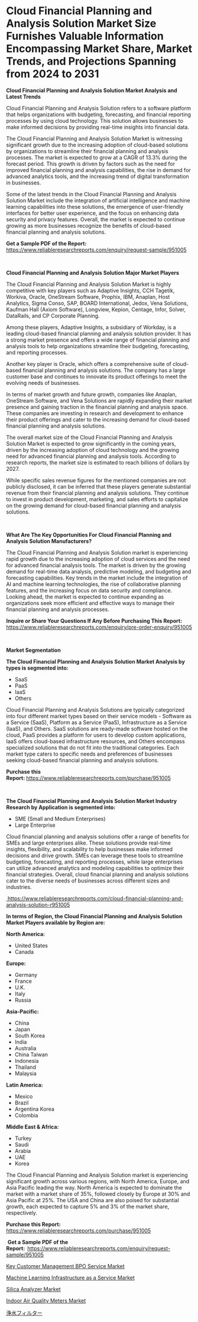 <p><h1>Cloud Financial Planning and Analysis Solution Market Size Furnishes Valuable Information Encompassing Market Share, Market Trends, and Projections Spanning from 2024 to 2031</h1></p><p><strong>Cloud Financial Planning and Analysis Solution Market Analysis and Latest Trends</strong></p>
<p><p>Cloud Financial Planning and Analysis Solution refers to a software platform that helps organizations with budgeting, forecasting, and financial reporting processes by using cloud technology. This solution allows businesses to make informed decisions by providing real-time insights into financial data.</p><p>The Cloud Financial Planning and Analysis Solution Market is witnessing significant growth due to the increasing adoption of cloud-based solutions by organizations to streamline their financial planning and analysis processes. The market is expected to grow at a CAGR of 13.3% during the forecast period. This growth is driven by factors such as the need for improved financial planning and analysis capabilities, the rise in demand for advanced analytics tools, and the increasing trend of digital transformation in businesses.</p><p>Some of the latest trends in the Cloud Financial Planning and Analysis Solution Market include the integration of artificial intelligence and machine learning capabilities into these solutions, the emergence of user-friendly interfaces for better user experience, and the focus on enhancing data security and privacy features. Overall, the market is expected to continue growing as more businesses recognize the benefits of cloud-based financial planning and analysis solutions.</p></p>
<p><strong>Get a Sample PDF of the Report:&nbsp;</strong> <a href="https://www.reliableresearchreports.com/enquiry/request-sample/951005">https://www.reliableresearchreports.com/enquiry/request-sample/951005</a></p>
<p>&nbsp;</p>
<p><strong>Cloud Financial Planning and Analysis Solution Major Market Players</strong></p>
<p><p>The Cloud Financial Planning and Analysis Solution Market is highly competitive with key players such as Adaptive Insights, CCH Tagetik, Workiva, Oracle, OneStream Software, Prophix, IBM, Anaplan, Host Analytics, Sigma Conso, SAP, BOARD International, Jedox, Vena Solutions, Kaufman Hall (Axiom Software), Longview, Kepion, Centage, Infor, Solver, DataRails, and CP Corporate Planning.</p><p>Among these players, Adaptive Insights, a subsidiary of Workday, is a leading cloud-based financial planning and analysis solution provider. It has a strong market presence and offers a wide range of financial planning and analysis tools to help organizations streamline their budgeting, forecasting, and reporting processes.</p><p>Another key player is Oracle, which offers a comprehensive suite of cloud-based financial planning and analysis solutions. The company has a large customer base and continues to innovate its product offerings to meet the evolving needs of businesses.</p><p>In terms of market growth and future growth, companies like Anaplan, OneStream Software, and Vena Solutions are rapidly expanding their market presence and gaining traction in the financial planning and analysis space. These companies are investing in research and development to enhance their product offerings and cater to the increasing demand for cloud-based financial planning and analysis solutions.</p><p>The overall market size of the Cloud Financial Planning and Analysis Solution Market is expected to grow significantly in the coming years, driven by the increasing adoption of cloud technology and the growing need for advanced financial planning and analysis tools. According to research reports, the market size is estimated to reach billions of dollars by 2027.</p><p>While specific sales revenue figures for the mentioned companies are not publicly disclosed, it can be inferred that these players generate substantial revenue from their financial planning and analysis solutions. They continue to invest in product development, marketing, and sales efforts to capitalize on the growing demand for cloud-based financial planning and analysis solutions.</p></p>
<p>&nbsp;</p>
<p><strong>What Are The Key Opportunities For Cloud Financial Planning and Analysis Solution Manufacturers?</strong></p>
<p><p>The Cloud Financial Planning and Analysis Solution market is experiencing rapid growth due to the increasing adoption of cloud services and the need for advanced financial analysis tools. The market is driven by the growing demand for real-time data analysis, predictive modeling, and budgeting and forecasting capabilities. Key trends in the market include the integration of AI and machine learning technologies, the rise of collaborative planning features, and the increasing focus on data security and compliance. Looking ahead, the market is expected to continue expanding as organizations seek more efficient and effective ways to manage their financial planning and analysis processes.</p></p>
<p><strong>Inquire or Share Your Questions If Any Before Purchasing This Report:</strong> <a href="https://www.reliableresearchreports.com/enquiry/pre-order-enquiry/951005">https://www.reliableresearchreports.com/enquiry/pre-order-enquiry/951005</a></p>
<p>&nbsp;</p>
<p><strong>Market Segmentation</strong></p>
<p><strong>The Cloud Financial Planning and Analysis Solution Market Analysis by types is segmented into:</strong></p>
<p><ul><li>SaaS</li><li>PaaS</li><li>IaaS</li><li>Others</li></ul></p>
<p><p>Cloud Financial Planning and Analysis Solutions are typically categorized into four different market types based on their service models - Software as a Service (SaaS), Platform as a Service (PaaS), Infrastructure as a Service (IaaS), and Others. SaaS solutions are ready-made software hosted on the cloud, PaaS provides a platform for users to develop custom applications, IaaS offers cloud-based infrastructure resources, and Others encompass specialized solutions that do not fit into the traditional categories. Each market type caters to specific needs and preferences of businesses seeking cloud-based financial planning and analysis solutions.</p></p>
<p><strong>Purchase this Report:&nbsp;</strong><a href="https://www.reliableresearchreports.com/purchase/951005">https://www.reliableresearchreports.com/purchase/951005</a></p>
<p>&nbsp;</p>
<p><strong>The Cloud Financial Planning and Analysis Solution Market Industry Research by Application is segmented into:</strong></p>
<p><ul><li>SME (Small and Medium Enterprises)</li><li>Large Enterprise</li></ul></p>
<p><p>Cloud financial planning and analysis solutions offer a range of benefits for SMEs and large enterprises alike. These solutions provide real-time insights, flexibility, and scalability to help businesses make informed decisions and drive growth. SMEs can leverage these tools to streamline budgeting, forecasting, and reporting processes, while large enterprises can utilize advanced analytics and modeling capabilities to optimize their financial strategies. Overall, cloud financial planning and analysis solutions cater to the diverse needs of businesses across different sizes and industries.</p></p>
<p><a href="https://www.reliableresearchreports.com/cloud-financial-planning-and-analysis-solution-r951005">&nbsp;https://www.reliableresearchreports.com/cloud-financial-planning-and-analysis-solution-r951005</a></p>
<p><strong>In terms of Region, the Cloud Financial Planning and Analysis Solution Market Players available by Region are:</strong></p>
<p>
    <p> <strong> North America: </strong>
        <ul>
            <li>United States</li>
            <li>Canada</li>
        </ul>
        </p> 
    <p> <strong> Europe: </strong>
        <ul>
            <li>Germany</li>
            <li>France</li>
            <li>U.K.</li>
            <li>Italy</li>
            <li>Russia</li>
        </ul>
        </p> 
    <p> <strong> Asia-Pacific: </strong>
        <ul>
            <li>China</li>
            <li>Japan</li>
            <li>South Korea</li>
            <li>India</li>
            <li>Australia</li>
            <li>China Taiwan</li>
            <li>Indonesia</li>
            <li>Thailand</li>
            <li>Malaysia</li>
        </ul>
        </p> 
    <p> <strong> Latin America: </strong>
        <ul>
            <li>Mexico</li>
            <li>Brazil</li>
            <li>Argentina Korea</li>
            <li>Colombia</li>
        </ul>
        </p> 
    <p> <strong> Middle East & Africa: </strong>
        <ul>
            <li>Turkey</li>
            <li>Saudi</li>
            <li>Arabia</li>
            <li>UAE</li>
            <li>Korea</li>
        </ul>
    </p>
    </p>
<p><p>The Cloud Financial Planning and Analysis Solution market is experiencing significant growth across various regions, with North America, Europe, and Asia Pacific leading the way. North America is expected to dominate the market with a market share of 35%, followed closely by Europe at 30% and Asia Pacific at 25%. The USA and China are also poised for substantial growth, each expected to capture 5% and 3% of the market share, respectively.</p></p>
<p><strong>Purchase this Report: </strong><a href="https://www.reliableresearchreports.com/purchase/951005">https://www.reliableresearchreports.com/purchase/951005</a></p>
<p>&nbsp;<strong>Get a Sample PDF of the Report:&nbsp;&nbsp;</strong><a href="https://www.reliableresearchreports.com/enquiry/request-sample/951005">https://www.reliableresearchreports.com/enquiry/request-sample/951005</a></p>
<p><strong></strong></p>
<p><p><a href="https://github.com/lubmix/Market-Research-Report-List-2/blob/main/key-customer-management-bpo-service-market.md">Key Customer Management BPO Service Market</a></p><p><a href="https://github.com/Hazelklievgspy6vdcsmu106w/Market-Research-Report-List-2/blob/main/machine-learning-infrastructure-as-a-service-market.md">Machine Learning Infrastructure as a Service Market</a></p><p><a href="https://www.linkedin.com/pulse/silica-analyzer-market-size-trends-complete-industry-overview-y9jje">Silica Analyzer Market</a></p><p><a href="https://www.linkedin.com/pulse/indoor-air-quality-meters-market-research-report-its-history-s68ie">Indoor Air Quality Meters Market</a></p><p><a href="https://github.com/AdellaPrice2023/Market-Research-Report-List-1/blob/main/759107357339.md">浄水フィルター</a></p></p>